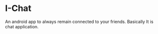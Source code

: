 # I-Chat
An android app to always remain connected to your friends. Basically It is  chat application.
